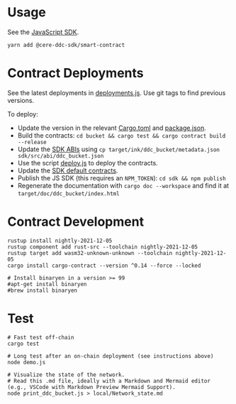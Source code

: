 # Usage

See the [JavaScript SDK](sdk/).

    yarn add @cere-ddc-sdk/smart-contract

# Contract Deployments

See the latest deployments in [deployments.js](sdk/src/deployments.js). Use git tags to find previous versions.

To deploy:

- Update the version in the relevant [Cargo.toml](bucket/Cargo.toml) and [package.json](sdk/package.json).
- Build the contracts: `cd bucket && cargo test && cargo contract build --release`
- Update the [SDK ABIs](sdk/src/abi/) using `cp target/ink/ddc_bucket/metadata.json sdk/src/abi/ddc_bucket.json`
- Use the script [deploy.js](deploy.js) to deploy the contracts.
- Update the [SDK default contracts](sdk/src/deployments.js).
- Publish the JS SDK (this requires an `NPM_TOKEN`): `cd sdk && npm publish`
- Regenerate the documentation with `cargo doc --workspace` and find it at `target/doc/ddc_bucket/index.html`

# Contract Development

    rustup install nightly-2021-12-05
    rustup component add rust-src --toolchain nightly-2021-12-05
    rustup target add wasm32-unknown-unknown --toolchain nightly-2021-12-05
    cargo install cargo-contract --version ^0.14 --force --locked

    # Install binaryen in a version >= 99
    #apt-get install binaryen
    #brew install binaryen

# Test

    # Fast test off-chain
    cargo test

    # Long test after an on-chain deployment (see instructions above)
    node demo.js

    # Visualize the state of the network.
    # Read this .md file, ideally with a Markdown and Mermaid editor (e.g., VSCode with Markdown Preview Mermaid Support).
    node print_ddc_bucket.js > local/Network_state.md
